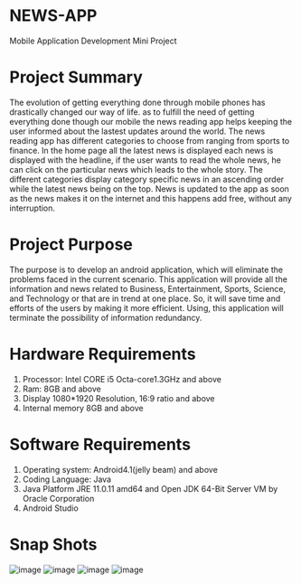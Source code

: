 # NEWS-APP
Mobile Application Development  Mini Project


# Project Summary 
The evolution of getting everything done through mobile phones has drastically changed our way of life. as to fulfill the need of getting everything done though our mobile the news reading app helps keeping the user informed about the lastest updates around the world. The news reading app has different categories to choose from ranging from sports to finance. In the home page all the latest news is displayed each news is displayed with the headline, if the user wants to read the whole news, he can click on the particular news which leads to the whole story. The different categories display category specific news in an ascending order while the latest news being on the top. News is updated to the app as soon as the news makes it on the internet and this happens add free, without any interruption.

# Project Purpose
The purpose is to develop an android application, which will eliminate the problems faced in the current scenario. This application will provide all the information and news related to Business, Entertainment, Sports, Science, and Technology or that are in trend at one place. So, it will save time and efforts of the users by making it more efficient. Using, this application will terminate the possibility of information redundancy.


# Hardware Requirements
1.	Processor: Intel CORE i5 Octa-core1.3GHz and above
2.	Ram: 8GB and above  
3.	Display 1080*1920 Resolution, 16:9 ratio and above 
4.	Internal memory 8GB and above


# Software Requirements 
1.	Operating system: Android4.1(jelly beam) and above 
2.	Coding Language: Java 
3.	Java Platform JRE 11.0.11 amd64 and Open JDK 64-Bit Server VM by Oracle Corporation
4.	Android Studio 


# Snap Shots
![image](https://user-images.githubusercontent.com/53873995/186126992-b7ed0dda-ddc1-47fb-9f12-d6c04402db9d.png)
![image](https://user-images.githubusercontent.com/53873995/186127013-0b6c0781-5c6e-4665-8f41-98676e63ef4b.png)
![image](https://user-images.githubusercontent.com/53873995/186127047-f4065926-d287-4cb8-a660-7a073db3bc1f.png)
![image](https://user-images.githubusercontent.com/53873995/186127061-8700d933-622b-4443-b3a6-d351874a05b3.png)
